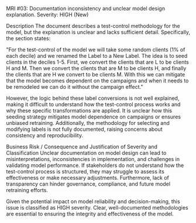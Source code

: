MRI #03: Documentation inconsistency and unclear model design explanation. Severity: HIGH (New)

Description
The document describes a test-control methodology for the model, but the explanation is unclear and lacks sufficient detail. Specifically, the section states:

"For the test-control of the model we will take some random clients (1% of each decile) and we renamed the Label to a New Label. The idea is to seed clients in the deciles 1-5. First, we convert the clients that are L to be clients H and M. Then we convert the clients that are M to be clients H, and finally the clients that are H we convert to be clients M. With this we can mitigate that the model becomes dependent on the campaigns and when it needs to be remodeled we can do it without the campaign effect."

However, the logic behind these label conversions is not well explained, making it difficult to understand how the test-control process works and why these specific transformations are applied. It is unclear how this seeding strategy mitigates model dependence on campaigns or ensures unbiased retraining. Additionally, the methodology for selecting and modifying labels is not fully documented, raising concerns about consistency and reproducibility.

Business Risk / Consequence and Justification of Severity and Classification
Unclear documentation on model design can lead to misinterpretations, inconsistencies in implementation, and challenges in validating model performance. If stakeholders do not understand how the test-control process is structured, they may struggle to assess its effectiveness or make necessary adjustments. Furthermore, lack of transparency can hinder governance, compliance, and future model retraining efforts.

Given the potential impact on model reliability and decision-making, this issue is classified as HIGH severity. Clear, well-documented methodologies are essential to ensuring the integrity and effectiveness of the model.

